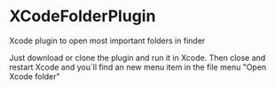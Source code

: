 XCodeFolderPlugin
=================

Xcode plugin to open most important folders in finder

Just download or clone the plugin and run it in Xcode. Then close and restart Xcode and you´ll find an new menu item in the file menu "Open Xcode folder"




